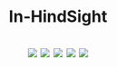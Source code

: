 <h1 align="center"><b>In-HindSight</b>


<p align="center">
  <img src="https://img.shields.io/badge/made by-Khunity-red">
  <img src="https://img.shields.io/badge/Unity-9347FF?logo=unity">
  <img src="https://img.shields.io/badge/Stealth-333333">
  <img src="https://img.shields.io/badge/Action-orange">
  <img src="https://img.shields.io/badge/Shooting-red">
</p>
